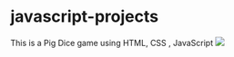 # javascript-projects
This is a Pig Dice game using HTML, CSS , JavaScript
![ ](../master/pig_dice_game.png)
